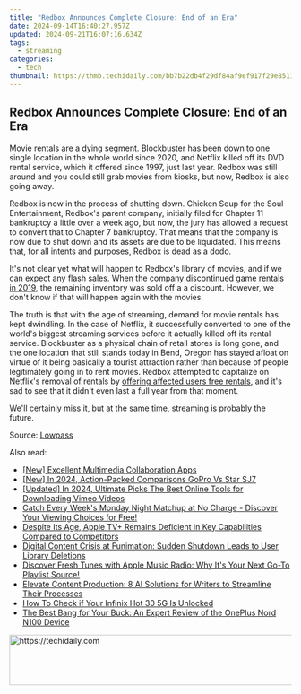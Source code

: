 ```yaml
---
title: "Redbox Announces Complete Closure: End of an Era"
date: 2024-09-14T16:40:27.957Z
updated: 2024-09-21T16:07:16.634Z
tags:
  - streaming
categories:
  - tech
thumbnail: https://thmb.techidaily.com/bb7b22db4f29df84af9ef917f29e85118ed689c604ae901531790591bfbc5dab.jpg
---
```


## Redbox Announces Complete Closure: End of an Era

Movie rentals are a dying segment. Blockbuster has been down to one single location in the whole world since 2020, and Netflix killed off its DVD rental service, which it offered since 1997, just last year. Redbox was still around and you could still grab movies from kiosks, but now, Redbox is also going away.

 Redbox is now in the process of shutting down. Chicken Soup for the Soul Entertainment, Redbox's parent company, initially filed for Chapter 11 bankruptcy a little over a week ago, but now, the jury has allowed a request to convert that to Chapter 7 bankruptcy. That means that the company is now due to shut down and its assets are due to be liquidated. This means that, for all intents and purposes, Redbox is dead as a dodo.

 It's not clear yet what will happen to Redbox's library of movies, and if we can expect any flash sales. When the company [discontinued game rentals in 2019](https://www.theverge.com/2019/12/9/21003320/redbox-video-games-rentals-purchases-movies-business), the remaining inventory was sold off a a discount. However, we don't know if that will happen again with the movies.

 The truth is that with the age of streaming, demand for movie rentals has kept dwindling. In the case of Netflix, it successfully converted to one of the world's biggest streaming services before it actually killed off its rental service. Blockbuster as a physical chain of retail stores is long gone, and the one location that still stands today in Bend, Oregon has stayed afloat on virtue of it being basically a tourist attraction rather than because of people legitimately going in to rent movies. Redbox attempted to capitalize on Netflix's removal of rentals by [offering affected users free rentals](https://discord-videos.techidaily.com/updated-in-2024-simplified-discord-integration-for-pc-and-phones/), and it's sad to see that it didn't even last a full year from that moment.

 We'll certainly miss it, but at the same time, streaming is probably the future.

 Source: [Lowpass](https://www.lowpass.cc/p/redbox-shutting-down)

<ins class="adsbygoogle"
     style="display:block"
     data-ad-format="autorelaxed"
     data-ad-client="ca-pub-7571918770474297"
     data-ad-slot="1223367746"></ins>

<ins class="adsbygoogle"
     style="display:block"
     data-ad-client="ca-pub-7571918770474297"
     data-ad-slot="8358498916"
     data-ad-format="auto"
     data-full-width-responsive="true"></ins>

<span class="atpl-alsoreadstyle">Also read:</span>
<div><ul>
<li><a href="https://digital-screen-recording.techidaily.com/new-excellent-multimedia-collaboration-apps/"><u>[New] Excellent Multimedia Collaboration Apps</u></a></li>
<li><a href="https://fox-friendly.techidaily.com/new-in-2024-action-packed-comparisons-gopro-vs-star-sj7/"><u>[New] In 2024, Action-Packed Comparisons GoPro Vs Star SJ7</u></a></li>
<li><a href="https://vimeo-videos.techidaily.com/updated-in-2024-ultimate-picks-the-best-online-tools-for-downloading-vimeo-videos/"><u>[Updated] In 2024, Ultimate Picks The Best Online Tools for Downloading Vimeo Videos</u></a></li>
<li><a href="https://media-tips.techidaily.com/catch-every-weeks-monday-night-matchup-at-no-charge-discover-your-viewing-choices-for-free/"><u>Catch Every Week's Monday Night Matchup at No Charge - Discover Your Viewing Choices for Free!</u></a></li>
<li><a href="https://media-tips.techidaily.com/despite-its-age-apple-tvplus-remains-deficient-in-key-capabilities-compared-to-competitors/"><u>Despite Its Age, Apple TV+ Remains Deficient in Key Capabilities Compared to Competitors</u></a></li>
<li><a href="https://media-tips.techidaily.com/digital-content-crisis-at-funimation-sudden-shutdown-leads-to-user-library-deletions/"><u>Digital Content Crisis at Funimation: Sudden Shutdown Leads to User Library Deletions</u></a></li>
<li><a href="https://media-tips.techidaily.com/discover-fresh-tunes-with-apple-music-radio-why-its-your-next-go-to-playlist-source/"><u>Discover Fresh Tunes with Apple Music Radio: Why It's Your Next Go-To Playlist Source!</u></a></li>
<li><a href="https://tech-hub.techidaily.com/elevate-content-production-8-ai-solutions-for-writers-to-streamline-their-processes/"><u>Elevate Content Production: 8 AI Solutions for Writers to Streamline Their Processes</u></a></li>
<li><a href="https://sim-unlock.techidaily.com/how-to-check-if-your-infinix-hot-30-5g-is-unlocked-by-drfone-android/"><u>How To Check if Your Infinix Hot 30 5G Is Unlocked</u></a></li>
<li><a href="https://buynow-reviews.techidaily.com/the-best-bang-for-your-buck-an-expert-review-of-the-oneplus-nord-n100-device/"><u>The Best Bang for Your Buck: An Expert Review of the OnePlus Nord N100 Device</u></a></li>
</ul></div>

<!-- affiliate ads begin -->
<a href="https://unicoeye.pxf.io/c/5597632/2134223/18498" target="_top" id="2134223">
  <img src="//a.impactradius-go.com/display-ad/18498-2134223" border="0" alt="https://techidaily.com" width="728" height="90"/>
</a>
<img height="0" width="0" src="https://unicoeye.pxf.io/i/5597632/2134223/18498" style="position:absolute;visibility:hidden;" border="0" />
<!-- affiliate ads end -->

